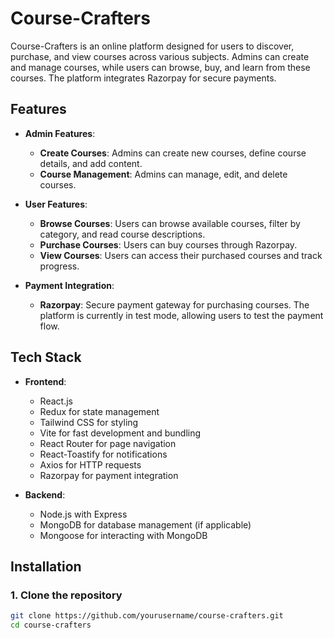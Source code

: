 # Course-Crafters

Course-Crafters is an online platform designed for users to discover, purchase, and view courses across various subjects. Admins can create and manage courses, while users can browse, buy, and learn from these courses. The platform integrates Razorpay for secure payments.

## Features

- **Admin Features**:
  - **Create Courses**: Admins can create new courses, define course details, and add content.
  - **Course Management**: Admins can manage, edit, and delete courses.
- **User Features**:

  - **Browse Courses**: Users can browse available courses, filter by category, and read course descriptions.
  - **Purchase Courses**: Users can buy courses through Razorpay.
  - **View Courses**: Users can access their purchased courses and track progress.

- **Payment Integration**:
  - **Razorpay**: Secure payment gateway for purchasing courses. The platform is currently in test mode, allowing users to test the payment flow.

## Tech Stack

- **Frontend**:

  - React.js
  - Redux for state management
  - Tailwind CSS for styling
  - Vite for fast development and bundling
  - React Router for page navigation
  - React-Toastify for notifications
  - Axios for HTTP requests
  - Razorpay for payment integration

- **Backend**:
  - Node.js with Express
  - MongoDB for database management (if applicable)
  - Mongoose for interacting with MongoDB

## Installation

### 1. Clone the repository

```bash
git clone https://github.com/yourusername/course-crafters.git
cd course-crafters
```
